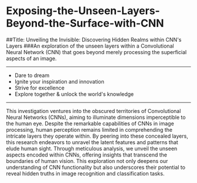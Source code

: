 # Exposing-the-Unseen-Layers-Beyond-the-Surface-with-CNN
##Title: Unveiling the Invisible: Discovering Hidden Realms within CNN's Layers
###An exploration of the unseen layers within a Convolutional Neural Network (CNN) that goes beyond merely processing the superficial aspects of an image.

-----------------------------------

- Dare to dream
- Ignite your inspiration and innovation
- Strive for excellence
- Explore together & unlock the world's knowledge

-----------------------------------

This investigation ventures into the obscured territories of Convolutional Neural Networks (CNNs), aiming to illuminate dimensions imperceptible to the human eye. Despite the remarkable capabilities of CNNs in image processing, human perception remains limited in comprehending the intricate layers they operate within. By peering into these concealed layers, this research endeavors to unravel the latent features and patterns that elude human sight. Through meticulous analysis, we unveil the unseen aspects encoded within CNNs, offering insights that transcend the boundaries of human vision. This exploration not only deepens our understanding of CNN functionality but also underscores their potential to reveal hidden truths in image recognition and classification tasks.

